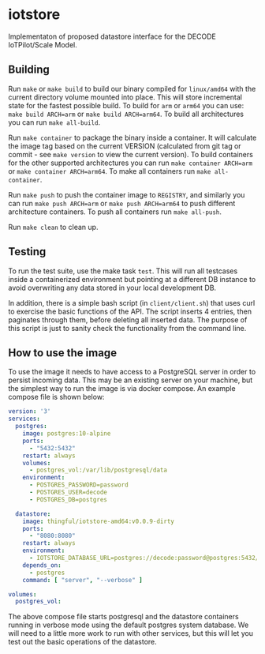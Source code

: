 # iotstore

Implementaton of proposed datastore interface for the DECODE IoTPilot/Scale
Model.

## Building

Run `make` or `make build` to build our binary compiled for `linux/amd64`
with the current directory volume mounted into place. This will store
incremental state for the fastest possible build. To build for `arm` or
`arm64` you can use: `make build ARCH=arm` or `make build ARCH=arm64`. To
build all architectures you can run `make all-build`.

Run `make container` to package the binary inside a container. It will
calculate the image tag based on the current VERSION (calculated from git tag
or commit - see `make version` to view the current version). To build
containers for the other supported architectures you can run
`make container ARCH=arm` or `make container ARCH=arm64`. To make all
containers run `make all-container`.

Run `make push` to push the container image to `REGISTRY`, and similarly you
can run `make push ARCH=arm` or `make push ARCH=arm64` to push different
architecture containers. To push all containers run `make all-push`.

Run `make clean` to clean up.

## Testing

To run the test suite, use the make task `test`. This will run all testcases
inside a containerized environment but pointing at a different DB instance to
avoid overwriting any data stored in your local development DB.

In addition, there is a simple bash script (in `client/client.sh`) that uses
curl to exercise the basic functions of the API. The script inserts 4
entries, then paginates through them, before deleting all inserted data. The
purpose of this script is just to sanity check the functionality from the
command line.

## How to use the image

To use the image it needs to have access to a PostgreSQL server in order to
persist incoming data. This may be an existing server on your machine, but
the simplest way to run the image is via docker compose. An example compose
file is shown below:

```yaml
version: '3'
services:
  postgres:
    image: postgres:10-alpine
    ports:
      - "5432:5432"
    restart: always
    volumes:
      - postgres_vol:/var/lib/postgresql/data
    environment:
      - POSTGRES_PASSWORD=password
      - POSTGRES_USER=decode
      - POSTGRES_DB=postgres

  datastore:
    image: thingful/iotstore-amd64:v0.0.9-dirty
    ports:
      - "8080:8080"
    restart: always
    environment:
      - IOTSTORE_DATABASE_URL=postgres://decode:password@postgres:5432/postgres?sslmode=disable
    depends_on:
      - postgres
    command: [ "server", "--verbose" ]

volumes:
  postgres_vol:
```

The above compose file starts postgresql and the datastore containers running
in verbose mode using the default postgres system database. We will need to a
little more work to run with other services, but this will let you test out
the basic operations of the datastore.

